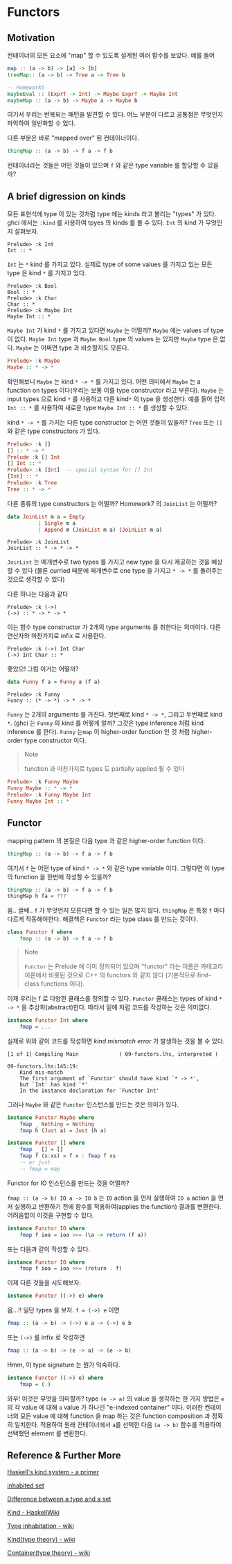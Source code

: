 # Functors

## Motivation

컨테이너의 모든 요소에 "map" 할 수 있도록 설계된 여러 함수를 보았다. 예를 들어

``` haskell
map :: (a -> b) -> [a] -> [b]
treeMap:: (a -> b) -> Tree a -> Tree b

-- Homework5
maybeEval :: (ExprT -> Int) -> Maybe ExprT -> Maybe Int
maybeMap :: (a -> b) -> Maybe a -> Maybe b

```

여기서 우리는 반복되는 패턴을 발견할 수 있다. 어느 부분이 다르고 공통점은 무엇인지 파악하여 일반화할 수 있다. 

다른 부분은 바로 "mapped over" 된 컨테이너이다.

```haskell
thingMap :: (a -> b) -> f a -> f b
```

컨테이너라는 것들은 어떤 것들이 있으며 `f` 와 같은 type variable 를 할당할 수 있을까?

## A brief digression on kinds

모든 표현식에 type 이 있는 것처럼 type 에는 kinds 라고 불리는 "types" 가 있다. ghci 에서는 `:kind` 를 사용하여 tpyes 의 kinds 를 볼 수 있다. `Int` 의 kind 가 무엇인지 살펴보자.

```
Prelude> :k Int
Int :: *
```

`Int` 는 `*` kind 를 가지고 있다. 실제로 type of some values 를 가지고 있는 모든 type 은 kind `*` 를 가지고 있다.

```
Prelude> :k Bool
Bool :: *
Prelude> :k Char
Char :: *
Prelude> :k Maybe Int
Maybe Int :: *

```

`Maybe Int` 가 kind `*` 를 가지고 있다면 `Maybe` 는 어떨까? `Maybe` 에는 values of type 이 없다. `Maybe Int` type 과 `Maybe Bool` type 의 values 는 있지만 `Maybe` type 은 없다. `Maybe` 는 어쩌면 type 과 비슷할지도 모른다. 

```haskell
Prelude> :k Maybe
Maybe :: * -> *
```

확인해보니 `Maybe` 는 kind `* -> *` 를 가지고 있다. 어떤 의미에서 `Maybe` 는 a function on types 이다(우리는 보통 이를 type constructor 라고 부른다). `Maybe` 는 input types 으로 kind `*` 를 사용하고 다른 kind`*` 의 type 을 생성한다. 예를 들어 입력 `Int :: *` 를 사용하여 새로운 type `Maybe Int :: *` 를 생성할 수 있다.

kind `* -> *` 를 가지는 다른 type constructor 는 어떤 것들이 있을까? `Tree` 또는 `[]` 와 같은 type constructors 가 있다.

``` haskell
Prelude> :k []
[] :: * -> *
Prelude :k [] Int
[] Int :: *
Prelude> :k [Int]  -- special syntax for [] Int
[Int] :: *
Prelude> :k Tree
Tree :: * -> *

```

다른 종류의 type constructors 는 어떨까? Homework7 의 `JoinList` 는 어떨까?

``` haskell
data JoinList m a = Empty
		  | Single m a
		  | Append m (JoinList m a) (JoinList m a)

```

```
Prelude> :k JoinList
JoinList :: * -> * -> *
```

`JoinList` 는 매개변수로 two types 를 가지고 new type 을 다시 제공하는 것을 예상할 수 있다 (물론 curried 때문에 매개변수로 one type 을 가지고 `* -> *` 를 돌려주는 것으로 생각할 수 있다)

다른 하나는 다음과 같다

```
Prelude> :k (->)
(->) :: * -> * -> *
```

이는 함수 type constructor 가 2개의 type arguments 를 취한다는 의미이다. 다른 연산자와 마찬가지로 infix 로 사용한다.

```
Prelude> :k (->) Int Char
(->) Int Char :: *
```

좋았으! 그럼 이거는 어떨까?

```haskell
data Funny f a = Funny a (f a)
```

```
Prelude> :k Funny
Funny :: (* -> *) -> * -> *
```

`Funny` 는 2개의 arguments 를 가진다. 첫번째로 kind `* -> *`, 그리고 두번쨰로 kind `*`. (ghci 는 `Funny` 의 kind 를 어떻게 알까? 그것은 type inference 처럼 kind inference 를 한다). `Funny` 는`map` 이 higher-order function 인 것 처럼 higher-order type constructor 이다. 

> Note
>
> function 과 마찬가지로 types 도 partially applied 될 수 있다

``` haskell
Prelude> :k Funny Maybe
Funny Maybe :: * -> *
Prelude> :k Funny Maybe Int
Funny Maybe Int :: *
```

## Functor

mapping pattern 의 본질은 다음 type 과 같은 higher-order function 이다.

```haskell
thingMap :: (a -> b) -> f a -> f b
```

여기서 `f` 는 어떤 type of kind `* -> *` 와 같은 type variable 이다. 그렇다면 이 type 의 function 을 한번에 작성할 수 있을까?

```haskell
thingMap :: (a -> b) -> f a -> f b
thingMap h fa = ???
```

음.. 글쎄..  `f` 가 무엇언지 모른다면 할 수 있는 일은 많지 않다. `thingMap` 은 특정 `f` 마다 다르게 작동해야한다. 해결책은 `Functor` 라는 type class 를 만드는 것이다.

``` haskell
class Functor f where
    fmap :: (a -> b) -> f a -> f b
```

> Note
>
> `Functor` 는 Prelude 에 이미 정의되어 있으며 "functor" 라는 이름은 카테고리 이론에서 비롯된 것으로 C++ 의 functors 와 같지 않다 (기본적으로 first-class functions 이다). 

이제 우리는 f 로 다양한 클래스를 정의할 수 있다. `Functor` 클래스는 types of kind `* -> *` 을 추상화(abstract)한다. 따라서 밑에 처럼 코드를 작성하는 것은 의미없다.

```haskell
instance Functor Int where
	fmap = ...
```

실제로 위와 같이 코드를 작성하면 *kind mismatch error* 가 발생하는 것을 볼 수 있다.

```
[1 of 1] Compiling Main             ( 09-functors.lhs, interpreted )

09-functors.lhs:145:19:
    Kind mis-match
    The first argument of `Functor' should have kind `* -> *',
    but `Int' has kind `*'
    In the instance declaration for `Functor Int'
```

그러나 `Maybe` 와 같은 `Functor` 인스턴스를 만드는 것은 의미가 있다.

``` haskell
instance Functor Maybe where
	fmap _ Nothing = Nothing
	fmap h (Just a) = Just (h a)

instance Functor [] where
	fmap _ [] = []
	fmap f (x:xs) = f x : fmap f xs
	-- or just
	-- fmap = map
```

Functor for IO 인스턴스를 만드는 것을 어떨까?

`fmap :: (a -> b) IO a -> IO b` 는 `IO` action 을 먼저 실행하여 `IO a` action 을 먼저 실행하고 반환하기 전에 함수를 적용하여(applies the function) 결과를 변환한다. 어려움없이 이것을 구현할 수 있다.

``` haskell
instance Functor IO where
	fmap f ioa = ioa >>= (\a -> return (f a))
```

또는 다음과 같이 작성할 수 있다.

``` haskell
instance Functor IO where
	fmap f ioa = ioa >>= (return . f)
```

이제 다른 것들을 시도해보자.

```haskell
instance Functor ((->) e) where
```

음...!! 일단 types 을 보자. `f = (->) e` 이면

```haskell
fmap :: (a -> b) -> (->) e a -> (->) e b
```

또는 `(->)` 를 infix 로 작성하면

```haskell
fmap :: (a -> b) -> (e -> a) -> (e -> b)
```

Hmm, 이 type signature 는 뭔가 익숙하다.

```haskell
instance Functor ((->) e) where
	fmap = (.)
```

와우! 이것은 무엇을 의미할까? type `(e -> a)` 의 value 을 생각하는 한 가지 방법은 `e` 의 각 value 에 대해 `a` value 가 하나인 "e-indexed container" 이다. 이러한 컨테이너의 모든 value 에 대해 function 을 map 하는 것은 function composition 과 정확히 일치한다. 적용하여 원래 컨테이너에서 `a`를 선택한 다음 `(a -> b)` 함수를 적용하여 선택했던 element 를 변환한다.

## Reference & Further More

[Haskell's kind system - a primer](https://diogocastro.com/blog/2018/10/17/haskells-kind-system-a-primer/#fn:void)

[inhabited set](https://ncatlab.org/nlab/show/inhabited+set)

[Difference between a type and a set](https://math.stackexchange.com/questions/489369/difference-between-a-type-and-a-set)

[Kind - HaskellWiki](https://wiki.haskell.org/Kind)

[Type inhabitation - wiki](https://en.wikipedia.org/wiki/Type_inhabitation)

[Kind(type theory) - wiki](https://en.wikipedia.org/wiki/Kind_(type_theory))

[Container(type theory) - wiki](https://en.wikipedia.org/wiki/Container_(type_theory))
